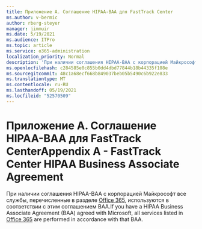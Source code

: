 ```yaml
---
title: Приложение А. Соглашение HIPAA-BAA для FastTrack Center
ms.author: v-bermic
author: rberg-steyer
manager: jimmuir
ms.date: 5/19/2021
ms.audience: ITPro
ms.topic: article
ms.service: o365-administration
localization_priority: Normal
description: 'При наличии соглашения HIPAA-BAA с корпорацией Майкрософт на использование служб FastTrack в это соглашение включаются все службы, перечисленные в списке FastTrack Center Benefit for Office 365, за исключением:'
ms.openlocfilehash: c284585e0c855b0dd4dbd77844b18b44335f108e
ms.sourcegitcommit: 48c1a68ecf668b849037beb05b5490c6b922e833
ms.translationtype: MT
ms.contentlocale: ru-RU
ms.lasthandoff: 05/19/2021
ms.locfileid: "52570509"
---
```

# <a name="appendix-a---fasttrack-center-hipaa-business-associate-agreement"></a><span data-ttu-id="5b54a-103">Приложение А. Соглашение HIPAA-BAA для FastTrack Center</span><span class="sxs-lookup"><span data-stu-id="5b54a-103">Appendix A - FastTrack Center HIPAA Business Associate Agreement</span></span>

<span data-ttu-id="5b54a-104">При наличии соглашения HIPAA-BAA с корпорацией Майкрософт все службы, перечисленные в разделе [Office 365](products-and-capabilities.md#office-365), используются в соответствии с этим соглашением BAA.</span><span class="sxs-lookup"><span data-stu-id="5b54a-104">If you have a HIPAA Business Associate Agreement (BAA) agreed with Microsoft, all services listed in [Office 365](products-and-capabilities.md#office-365) are performed in accordance with that BAA.</span></span>


